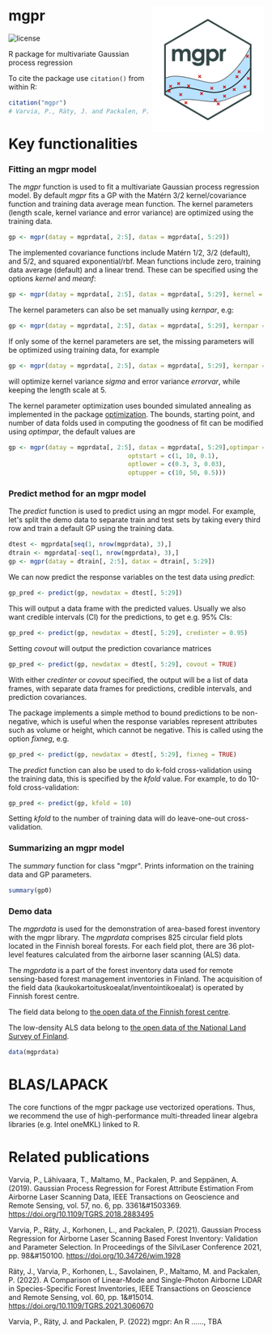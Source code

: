 mgpr <img src="figs/mgprlogo_nobg.png" width="220" align="right"/>
=================================================
![license](https://img.shields.io/badge/Licence-GPL--3-blue.svg)

R package for multivariate Gaussian process regression

To cite the package use `citation()` from within R:

```r
citation("mgpr")
# Varvia, P., Räty, J. and Packalen, P. (2022). mgpr....
```   

# Key functionalities

### Fitting an mgpr model

The *mgpr* function is used to fit a multivariate Gaussian process regression model.
By default *mgpr* fits a GP with the Matérn 3/2 kernel/covariance function and training data average mean function. The kernel parameters (length scale, kernel variance and error variance) are optimized using the training data.
```r
gp <- mgpr(datay = mgprdata[, 2:5], datax = mgprdata[, 5:29])
```
The implemented covariance functions include Matérn 1/2, 3/2 (default), and 5/2, and squared exponential/rbf. Mean functions include zero, training data average (default) and a linear trend. These can be specified using the options *kernel* and *meanf*:
```r
gp <- mgpr(datay = mgprdata[, 2:5], datax = mgprdata[, 5:29], kernel = "rbf", meanf = "linear")
```
The kernel parameters can also be set manually using *kernpar*, e.g:
```r
gp <- mgpr(datay = mgprdata[, 2:5], datax = mgprdata[, 5:29], kernpar = list(sigma = 1, corlen = 5, errorvar = 0.1))
```
If only some of the kernel parameters are set, the missing parameters will be optimized using training data, for example
```r
gp <- mgpr(datay = mgprdata[, 2:5], datax = mgprdata[, 5:29], kernpar = list(corlen = 5))
```
will optimize kernel variance *sigma* and error variance *errorvar*, while keeping the length scale at 5.

The kernel parameter optimization uses bounded simulated annealing as implemented in the package [optimization](https://cran.r-project.org/web/packages/optimization/index.html). The bounds, starting point, and number of data folds used in computing the goodness of fit can be modified using *optimpar*, the default values are
```r
gp <- mgpr(datay = mgprdata[, 2:5], datax = mgprdata[, 5:29],optimpar = list(optkfold = 5,
                                 optstart = c(1, 10, 0.1),
                                 optlower = c(0.3, 3, 0.03),
                                 optupper = c(10, 50, 0.5)))
```

### Predict method for an mgpr model
The *predict* function is used to predict using an mgpr model. For example, let's split the demo data to separate train and test sets by taking every third row and train a default GP using the training data.
```r
dtest <- mgprdata[seq(1, nrow(mgprdata), 3),]
dtrain <- mgprdata[-seq(1, nrow(mgprdata), 3),]
gp <- mgpr(datay = dtrain[, 2:5], datax = dtrain[, 5:29])
```   
We can now predict the response variables on the test data using *predict*:
```r
gp_pred <- predict(gp, newdatax = dtest[, 5:29])
```
This will output a data frame with the predicted values. Usually we also want credible intervals (CI) for the predictions, to get e.g. 95% CIs:
```r
gp_pred <- predict(gp, newdatax = dtest[, 5:29], credinter = 0.95)
```
Setting *covout* will output the prediction covariance matrices
```r
gp_pred <- predict(gp, newdatax = dtest[, 5:29], covout = TRUE)
```
With either *credinter* or *covout* specified, the output will be a list of data frames, with separate data frames for predictions, credible intervals, and prediction covariances.

The package implements a simple method to bound predictions to be non-negative, which is useful when the response variables represent attributes such as volume or height, which cannot be negative. This is called using the option *fixneg*, e.g.
```r
gp_pred <- predict(gp, newdatax = dtest[, 5:29], fixneg = TRUE)
```

The *predict* function can also be used to do k-fold cross-validation using the training data, this is specified by the *kfold* value. For example, to do 10-fold cross-validation:
 ```r
gp_pred <- predict(gp, kfold = 10)
```
Setting *kfold* to the number of training data will do leave-one-out cross-validation.

### Summarizing an mgpr model

The *summary* function for class "mgpr". Prints information on the training data and GP parameters.

```r
summary(gp0)
```  

### Demo data

The *mgprdata* is used for the demonstration of area-based forest inventory with the mgpr library.
The *mgprdata* comprises 825 circular field plots located in the Finnish boreal forests.
For each field plot, there are 36 plot-level features calculated from the airborne laser scanning (ALS) data.

The *mgprdata* is a part of the forest inventory data used for remote sensing-based forest management inventories in Finland.
The acquisition of the field data (kaukokartoituskoealat/inventointikoealat) is operated by Finnish forest centre.

The field data belong to [the open data of the Finnish forest centre](https://www.metsakeskus.fi/fi/avoin-metsa-ja-luontotieto/metsatietoaineistot/metsavaratiedot).

The low-density ALS data belong to [the open data of the National Land Survey of Finland](https://www.maanmittauslaitos.fi/en/maps-and-spatial-data/expert-users/product-descriptions/laser-scanning-data-05-p).

```r
data(mgprdata)
```  

# BLAS/LAPACK
The core functions of the mgpr package use vectorized operations. Thus, we recommend the use of high-performance multi-threaded linear algebra libraries (e.g. Intel oneMKL) linked to R.

# Related publications

Varvia, P., Lähivaara, T., Maltamo, M., Packalen, P. and Seppänen, A. (2019). Gaussian Process Regression for Forest Attribute
Estimation From Airborne Laser Scanning Data, IEEE Transactions on Geoscience and Remote Sensing, vol. 57, no. 6, pp. 3361&#1503369. https://doi.org/10.1109/TGRS.2018.2883495

Varvia, P., Räty, J., Korhonen, L., and Packalen, P. (2021). Gaussian Process Regression for Airborne Laser Scanning Based Forest Inventory:
Validation and Parameter Selection. In Proceedings of the SilviLaser Conference 2021, pp. 98&#150100. https://doi.org/10.34726/wim.1928

Räty, J., Varvia, P., Korhonen, L., Savolainen, P., Maltamo, M. and Packalen, P. (2022). A Comparison of Linear-Mode and Single-Photon Airborne LiDAR in Species-Specific Forest Inventories,
IEEE Transactions on Geoscience and Remote Sensing, vol. 60, pp. 1&#15014.  https://doi.org/10.1109/TGRS.2021.3060670

Varvia, P., Räty, J. and Packalen, P. (2022) mgpr: An R ......, TBA
